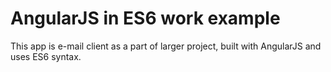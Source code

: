 # AngularJS in ES6 work example

This app is e-mail client as a part of larger project, built with AngularJS and uses ES6 syntax.